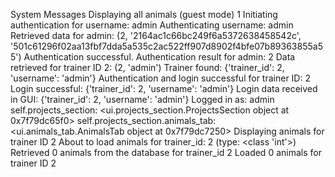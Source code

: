 System Messages
Displaying all animals (guest mode)
1
Initiating authentication for username: admin
Authenticating username: admin
Retrieved data for admin: (2, '2164ac1c66bc249f6a5372638458542c', '501c61296f02aa13fbf7dda5a535c2ac522ff907d8902f4bfe07b89363855a55')
Authentication successful.
Authentication result for admin: 2
Data retrieved for trainer ID 2: (2, 'admin')
Trainer found: {'trainer_id': 2, 'username': 'admin'}
Authentication and login successful for trainer ID: 2
Login successful: {'trainer_id': 2, 'username': 'admin'}
Login data received in GUI: {'trainer_id': 2, 'username': 'admin'}
Logged in as: admin
self.projects_section: <ui.projects_section.ProjectsSection object at 0x7f79dc65f0>
self.projects_section.animals_tab: <ui.animals_tab.AnimalsTab object at 0x7f79dc7250>
Displaying animals for trainer ID 2
About to load animals for trainer_id: 2 (type: <class 'int'>)
Retrieved 0 animals from the database for trainer_id 2
Loaded 0 animals for trainer ID 2
